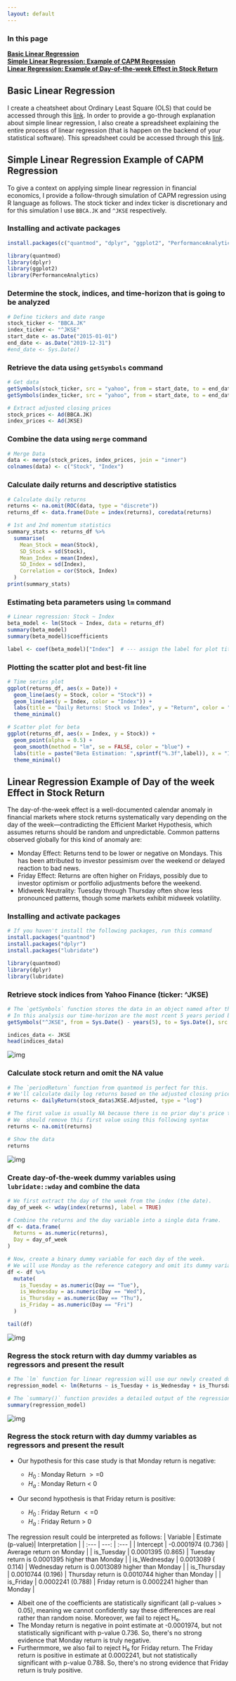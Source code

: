 ```yaml
---
layout: default
---
```


### In this page
**[Basic Linear Regression](#basic-linear-regression)**<br>
**[Simple Linear Regression: Example of CAPM Regression](#simple-linear-regression-example-of-CAPM-regression)**<br>
**[Linear Regression: Example of Day-of-the-week Effect in Stock Return](#linear-regression-example-of-day-of-the-week-effect-in-stock-return)**<br>


## Basic Linear Regression

I create a cheatsheet about Ordinary Least Square (OLS) that could be accessed through this [link](https://github.com/iputusukma-book/iputusukma-book.github.io/blob/7ec61bd675f022b00402be47498db23185d58a53/ipsh_finecon_linear%20regression.pdf). In order to provide a go-through explanation about simple linear regression, I also create a spreadsheet explaining the entire process of linear regression (that is happen on the backend of your statistical software). This spreadsheet could be accessed through this [link](https://drive.google.com/uc?export=download&id=19tnfTfIQ-JDamw6QiuE-2pNgNY5k84dw).


## Simple Linear Regression Example of CAPM Regression

To give a context on applying simple linear regression in financial economics, I provide a follow-through simulation of CAPM regression using R language as follows. The stock ticker and index ticker is discretionary and for this simulation I use `BBCA.JK` and `^JKSE` respectively.

### Installing and activate packages

```R
install.packages(c("quantmod", "dplyr", "ggplot2", "PerformanceAnalytics"))

library(quantmod)
library(dplyr)
library(ggplot2)
library(PerformanceAnalytics)
```

### Determine the stock, indices, and time-horizon that is going to be analyzed

```R
# Define tickers and date range
stock_ticker <- "BBCA.JK"
index_ticker <- "^JKSE"
start_date <- as.Date("2015-01-01")
end_date <- as.Date("2019-12-31")
#end_date <- Sys.Date()

```

### Retrieve the data using `getSymbols` command
```R
# Get data
getSymbols(stock_ticker, src = "yahoo", from = start_date, to = end_date) 
getSymbols(index_ticker, src = "yahoo", from = start_date, to = end_date)

# Extract adjusted closing prices
stock_prices <- Ad(BBCA.JK)
index_prices <- Ad(JKSE)
```

### Combine the data using `merge` command
```R
# Merge Data
data <- merge(stock_prices, index_prices, join = "inner")
colnames(data) <- c("Stock", "Index")
```

### Calculate daily returns and descriptive statistics 
```R
# Calculate daily returns
returns <- na.omit(ROC(data, type = "discrete"))
returns_df <- data.frame(Date = index(returns), coredata(returns)

# 1st and 2nd momentum statistics
summary_stats <- returns_df %>%
  summarise(
    Mean_Stock = mean(Stock), 
    SD_Stock = sd(Stock),
    Mean_Index = mean(Index),
    SD_Index = sd(Index),
    Correlation = cor(Stock, Index)
  )
print(summary_stats)
```

### Estimating beta parameters using `lm` command 
```R
# Linear regression: Stock ~ Index
beta_model <- lm(Stock ~ Index, data = returns_df)
summary(beta_model)
summary(beta_model)$coefficients

label <- coef(beta_model)["Index"]  # --- assign the label for plot title
```

### Plotting the scatter plot and best-fit line 
```R
# Time series plot
ggplot(returns_df, aes(x = Date)) +
  geom_line(aes(y = Stock, color = "Stock")) +
  geom_line(aes(y = Index, color = "Index")) +
  labs(title = "Daily Returns: Stock vs Index", y = "Return", color = "Legend") +
  theme_minimal()

# Scatter plot for beta
ggplot(returns_df, aes(x = Index, y = Stock)) +
  geom_point(alpha = 0.5) +
  geom_smooth(method = "lm", se = FALSE, color = "blue") +
  labs(title = paste("Beta Estimation: ",sprintf("%.3f",label)), x = "Index Return", y = "Stock Return") +
  theme_minimal()

```

## Linear Regression Example of Day of the week Effect in Stock Return

The day-of-the-week effect is a well-documented calendar anomaly in financial markets where stock returns systematically vary depending on the day of the week—contradicting the Efficient Market Hypothesis, which assumes returns should be random and unpredictable. Common patterns observed globally for this kind of anomaly are:
* Monday Effect: Returns tend to be lower or negative on Mondays. This has been attributed to investor pessimism over the weekend or delayed reaction to bad news.
* Friday Effect: Returns are often higher on Fridays, possibly due to investor optimism or portfolio adjustments before the weekend.
* Midweek Neutrality: Tuesday through Thursday often show less pronounced patterns, though some markets exhibit midweek volatility.

### Installing and activate packages

```R
# If you haven't install the following packages, run this command
install.packages("quantmod")
install.packages("dplyr")
install.packages("lubridate")

library(quantmod)
library(dplyr)
library(lubridate)
```

### Retrieve stock indices from Yahoo Finance (ticker: ^JKSE)

```R
# The `getSymbols` function stores the data in an object named after the ticker.
# In this analysis our time-horizon are the most rcent 5 years period based on the system date.
getSymbols("^JKSE", from = Sys.Date() - years(5), to = Sys.Date(), src = "yahoo")

indices_data <- JKSE
head(indices_data)
```
![img](/assets/img/indices.jpg)

### Calculate stock return and omit the NA value
```R
# The `periodReturn` function from quantmod is perfect for this.
# We'll calculate daily log returns based on the adjusted closing price.
returns <- dailyReturn(stock_data$JKSE.Adjusted, type = "log")

# The first value is usually NA because there is no prior day's price to calculate
# We  should remove this first value using this following syntax
returns <- na.omit(returns)

# Show the data
returns
```
![img](/assets/img/returns.jpg)

### Create day-of-the-week dummy variables using `lubridate::wday` and combine the data
```R
# We first extract the day of the week from the index (the date).
day_of_week <- wday(index(returns), label = TRUE)

# Combine the returns and the day variable into a single data frame.
df <- data.frame(
  Returns = as.numeric(returns),
  Day = day_of_week
)

# Now, create a binary dummy variable for each day of the week.
# We will use Monday as the reference category and omit its dummy variable to avoid multicollinearity in the regression.
df <- df %>%
  mutate(
    is_Tuesday = as.numeric(Day == "Tue"),
    is_Wednesday = as.numeric(Day == "Wed"),
    is_Thursday = as.numeric(Day == "Thu"),
    is_Friday = as.numeric(Day == "Fri")
  )

tail(df)
```
![img](/assets/img/withdummy.jpg)

### Regress the stock return with day dummy variables as regressors and present the result
```R
# The `lm` function for linear regression will use our newly created dummy variables.
regression_model <- lm(Returns ~ is_Tuesday + is_Wednesday + is_Thursday + is_Friday, data = df)

# The `summary()` function provides a detailed output of the regression results, including coefficients, standard errors, t-statistics, p-values, and R-squared.
summary(regression_model)
```
![img](/assets/img/regress.jpg)


### Regress the stock return with day dummy variables as regressors and present the result

* Our hypothesis for this case study is that Monday return is negative:
   - $H_0$ : Monday Return $>=$0
   - $H_a$ : Monday Return $<$ 0

* Our second hypothesis is that Friday return is positive:
   - $H_0$ : Friday Return $<=$0
   - $H_a$ : Friday Return $>$ 0

The regression result could be interpreted as follows:
| Variable     | Estimate (p-value)| Interpretation |
| :---         |           ---: | :---           |
| Intercept    | -0.0001974 (0.736)   | Average return on Monday |
| is_Tuesday   | 0.0001395 (0.865)    | Tuesday return is 0.0001395 higher than Monday |
| is_Wednesday | 0.0013089 ( 0.114)   | Wednesday return is 0.0013089 higher than Monday |
| is_Thursday  | 0.0010744 (0.196)   | Thursday return is 0.0010744 higher than Monday |
| is_Friday    | 0.0002241 (0.788)    | Friday return is 0.0002241 higher than Monday |

* Albeit one of the coefficients are statistically significant (all p-values > 0.05), meaning we cannot confidently say these differences are real rather than random noise. Moreover, we fail to reject H₀. 
* The Monday return is negative in point estimate at -0.0001974, but not statistically significant with p-value 0.736. So, there's no strong evidence that Monday return is truly negative. 
* Furthermmore, we also fail to reject H₀ for Friday return. The Friday return is positive in estimate at 0.0002241, but not statistically significant with p-value 0.788. So, there's no strong evidence that Friday return is truly positive.





